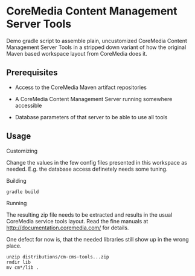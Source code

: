 # CoreMedia Content Management Server Tools

Demo gradle script to assemble plain, uncustomized CoreMedia Content Management 
Server Tools in a stripped down variant of how the original Maven based workspace 
layout from CoreMedia does it.


## Prerequisites

- Access to the CoreMedia Maven artifact repositories

- A CoreMedia Content Management Server running somewhere accessible

- Database parameters of that server to be able to use all tools


## Usage

Customizing

Change the values in the few config files presented in this workspace as needed. 
E.g. the database access definetely needs some tuning. 

Building

```
gradle build
```

Running

The resulting zip file needs to be extracted and results in the usual CoreMedia
service tools layout. Read the fine manuals at http://documentation.coremedia.com/
for details.

One defect for now is, that the needed libraries still show up in the wrong place.

```
unzip distributions/cm-cms-tools...zip
rmdir lib
mv cm*/lib .
```
